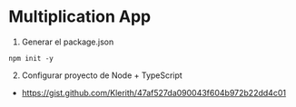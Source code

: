 # Multiplication App

1. Generar el package.json
```
npm init -y
```

2. Configurar proyecto de Node + TypeScript
- https://gist.github.com/Klerith/47af527da090043f604b972b22dd4c01